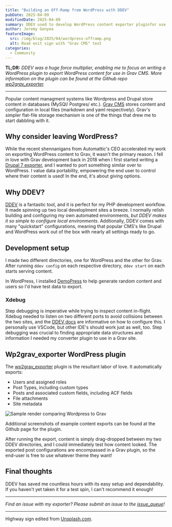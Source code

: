 ```yaml
---
title: "Building an Off-Ramp from WordPress with DDEV"
pubDate: 2025-04-09
modifiedDate: 2025-04-09
summary: DDEV used to develop WordPress content exporter pluginfor use in Grav CMS.
author: Jeremy Gonyea
featureImage:
  src: /img/blog/2025/04/wordpress-offramp.png
  alt: Road exit sign with "Grav CMS" text
categories:
  - Community
---
```

**TL;DR:** _DDEV was a huge force multiplier, enabling me to focus on writing a WordPress plugin to export WordPress content for use in Grav CMS.  More information on the plugin can be found at the Github repo [wp2grav_exporter](https://github.com/jgonyea/wp2grav_exporter)._

___

Popular content managment systems like Wordpress and Drupal store content in databases (MySQl/ Postgres/ etc.).  [Grav CMS](https://getgrav.org/) stores content and configuration in local files (markdown and yaml respectively).  Grav's simpler flat-file storage mechanism is one of the things that drew me to start dabbling with it.

## Why consider leaving WordPress?
While the recent shennanigans from Automattic's CEO accelerated my work on exporting WordPress content to Grav, it wasn't the primary reason.  I fell in love with Grav development back in 2018 when I first started writing a [Drupal 7 exporter](https://www.drupal.org/project/grav_export), and I wanted to port something similar over to WordPress.  I value data portability, empowering the end user to control where their content is used!  In the end, it's about giving options.

## Why DDEV?
[DDEV](https://ddev.com/) is a fantastic tool, and it is perfect for my PHP development workflow.  It made spinning up two local developlment sites a breeze.  I normally relish building and configuring my own automated environments, _but DDEV makes it so simple to configure local environments_.  Addtionally, DDEV comes with many "quickstart" configurations, meaning that popular CMS's like Drupal and WordPress work out of the box with nearly all settings ready to go.

## Development setup
I made two different directories, one for WordPress and the other for Grav.  After running `ddev config` on each respective directory, `ddev start` on each starts serving content.

In WordPress, I installed [DemoPress](https://wordpress.org/plugins/demopress/) to help generate random content and users so I'd have test data to export.

### Xdebug
Step debugging is imperative while trying to inspect content in-flight.  Xdebug needed to listen on two different ports to avoid collisions between the two sites, and the [DDEV docs](https://ddev.readthedocs.io/en/stable/users/debugging-profiling/step-debugging/) are informative on how to configure this.  I personally use VSCode, but other IDE's should work just as well, too.  Step debugging was crucial to finding appropriate data structures and information I needed my converter plugin to use in a Grav site.

## Wp2grav_exporter WordPress plugin
The [wp2grav_exporter](https://github.com/jgonyea/wp2grav_exporter) plugin is the resultant labor of love.  It automatically exports:
- Users and assigned roles
- Post Types, including custom types
- Posts and associated custom fields, including ACF fields
- File attachments
- Site metadata

![Sample render comparing Wordpress to Grav](/img/blog/2025/04/sample-wordpress-grav-page-render.png)

Additional screenshots of example content exports can be found at the Github page for the plugin.

After running the export, content is simply drag-dropped between my two DDEV directories, and I could immediately test how content looked.  The exported post configurations are encompassed in a Grav plugin, so the end-user is free to use whatever theme they want!

## Final thoughts
DDEV has saved me countless hours with its easy setup and dependability.  If you haven't yet taken it for a test spin, I can't recommend it enough!

___

_Find an issue with my exporter? Please submit an issue to the [issue_queue](https://github.com/jgonyea/wp2grav_exporter/issues)!_

___

Highway sign edited from [Unsplash.com](https://unsplash.com/photos/a-highway-with-two-freeway-signs-above-it-lT-QVpLMn8k).